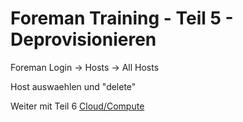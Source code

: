 # Foreman Training - Teil 5 - Deprovisionieren

Foreman Login -> Hosts -> All Hosts

Host auswaehlen und "delete"



Weiter mit Teil 6 [Cloud/Compute](../06_compute_resources)

